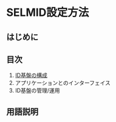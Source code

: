 # SELMID設定方法  
## はじめに  
## 目次  
1. [ID基盤の構成](https://github.com/ctc-selmid/platform/blob/master/Manual/aadb2c_config.md)  
2. アプリケーションとのインターフェイス  
3. ID基盤の管理/運用  

## 用語説明  
